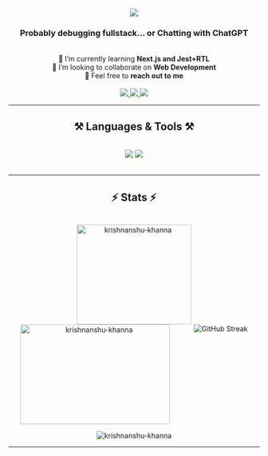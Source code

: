 <h1 align="center">
  <img src="https://readme-typing-svg.herokuapp.com/?color=603DF7FF&font=monospace&size=35&center=true&vCenter=true&width=500&height=70&duration=4000&lines=Hi+There!+👋;+I'm+Krishnanshu!;" />
</h1>

<h3 align="center">Probably debugging fullstack... or Chatting with ChatGPT</h3>

<br/>

<div align="center">
  🌱 I’m currently learning <strong>Next.js and Jest+RTL</strong><br>
  🔭 I’m looking to collaborate on <strong>Web Development</strong><br>
  💬 Feel free to <strong>reach out to me</strong>
</div>
<br/>

<div align="center"> 
  <a href="mailto:krishnanshu.khanna@gmail.com">
    <img src="https://img.shields.io/badge/Gmail-333333?style=flat&logo=gmail&logoColor=red" />
  </a>
  <a href="https://linkedin.com/in/krishnanshu-khanna" target="_blank">
    <img src="https://img.shields.io/badge/LinkedIn-0077B5?style=flat&logo=linkedin&logoColor=white" />
  </a>
  <a href="https://twitter.com/lunaticfellla" target="_blank">
    <img src="https://img.shields.io/badge/X-000000?style=flat&logo=x&logoColor=white" />
  </a>
</div>

<hr/>

<h2 align="center">⚒️ Languages & Tools ⚒️</h2>
<br/>
<div align="center">
  <img src="https://skillicons.dev/icons?i=react,next,typescript,js,nodejs,mongodb,express,nest,git,github" />
  <img src="https://skillicons.dev/icons?i=html,css,bootstrap,tailwind,scss,java,firebase,mysql,figma,jest" /><br>
</div>

<br/>
<hr/>

<h2 align="center">⚡ Stats ⚡</h2>
<br>
<div align="center" style="display: flex; flex-wrap: wrap; justify-content: space-around;">
  <img src="https://github-readme-stats.vercel.app/api/top-langs?username=krishnanshu-khanna&show_icons=true&layout=compact" alt="krishnanshu-khanna" width="230" height="200" />
  <img src="https://github-readme-stats.vercel.app/api?username=krishnanshu-khanna&show_icons=true&locale=en" alt="krishnanshu-khanna" width="300" height="200" />
<img src="http://github-readme-streak-stats.herokuapp.com?user=krishnanshu-khanna&date_format=j%20M%5B%20Y%5D" alt="GitHub Streak" />
</div>
  <p align="center"> <img src="https://komarev.com/ghpvc/?username=krishnanshu-khanna&label=Profile%20views&color=0e75b6&style=flat&color=blueviolet" alt="krishnanshu-khanna" /> </p>

<hr/>


<!--
**Krishnanshu-Khanna/Krishnanshu-Khanna** is a ✨ _special_ ✨ repository because its `README.md` (this file) appears on your GitHub profile.

Here are some ideas to get you started:

- 🔭 I’m currently working on ...
- 🌱 I’m currently learning ...
- 👯 I’m looking to collaborate on ...
- 🤔 I’m looking for help with ...
- 💬 Ask me about ...
- 📫 How to reach me: ...
- 😄 Pronouns: ...
- ⚡ Fun fact: ...
-->
